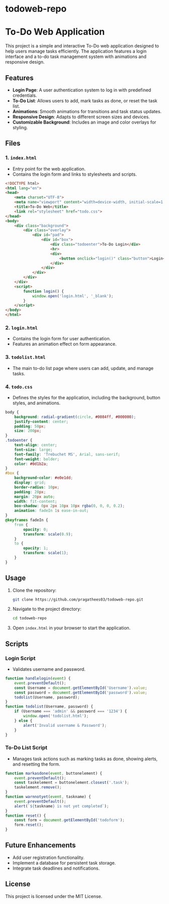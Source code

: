 # todoweb-repo
# To-Do Web Application

This project is a simple and interactive To-Do web application designed to help users manage tasks efficiently. The application features a login interface and a to-do task management system with animations and responsive design.

## Features

- **Login Page**: A user authentication system to log in with predefined credentials.
- **To-Do List**: Allows users to add, mark tasks as done, or reset the task list.
- **Animations**: Smooth animations for transitions and task status updates.
- **Responsive Design**: Adapts to different screen sizes and devices.
- **Customizable Background**: Includes an image and color overlays for styling.

## Files

### 1. `index.html`

- Entry point for the web application.
- Contains the login form and links to stylesheets and scripts.

```html
<!DOCTYPE html>
<html lang="en">
<head>
    <meta charset="UTF-8">
    <meta name="viewport" content="width=device-width, initial-scale=1.0">
    <title>To-Do Web</title>
    <link rel="stylesheet" href="todo.css">
</head>
<body>
    <div class="background">
        <div class="overlay">
            <div id="pad">
                <div id="box">
                    <div class="todoenter">To-Do Login</div>
                    <hr>
                    <div>
                        <button onclick="login()" class="button">Login</button>
                    </div>
                </div>
            </div>
        </div>
    </div>
    <script>
        function login() {
            window.open('login.html', '_blank');
        }
    </script>
</body>
</html>
```

### 2. `login.html`

- Contains the login form for user authentication.
- Features an animation effect on form appearance.

### 3. `todolist.html`

- The main to-do list page where users can add, update, and manage tasks.

### 4. `todo.css`

- Defines the styles for the application, including the background, button styles, and animations.

```css
body {
    background: radial-gradient(circle, #0084ff, #000000);
    justify-content: center;
    padding: 50px;
    size: 200px;
}
.todoenter {
    text-align: center;
    font-size: large;
    font-family: 'Trebuchet MS', Arial, sans-serif;
    font-weight: bolder;
    color: #0d1b2a;
}
#box {
    background-color: #e0e1dd;
    display: grid;
    border-radius: 10px;
    padding: 20px;
    margin: 20px auto;
    width: fit-content;
    box-shadow: 0px 2px 10px 10px rgba(0, 0, 0, 0.2);
    animation: fadeIn 1s ease-in-out;
}
@keyframes fadeIn {
    from {
        opacity: 0;
        transform: scale(0.9);
    }
    to {
        opacity: 1;
        transform: scale(1);
    }
}
```

## Usage

1. Clone the repository:
   ```bash
   git clone https://github.com/pragathees03/todoweb-repo.git
   ```
2. Navigate to the project directory:
   ```bash
   cd todoweb-repo
   ```
3. Open `index.html` in your browser to start the application.

## Scripts

### Login Script

- Validates username and password.

```javascript
function handlelogin(event) {
    event.preventDefault();
    const Username = document.getElementById('Username').value;
    const password = document.getElementById('password').value;
    todolist(Username, password);
}
function todolist(Username, password) {
    if (Username === 'admin' && password === '1234') {
        window.open('todolist.html');
    } else {
        alert('Invalid username & Password');
    }
}
```

### To-Do List Script

- Manages task actions such as marking tasks as done, showing alerts, and resetting the form.

```javascript
function markasdone(event, buttonelement) {
    event.preventDefault();
    const taskelement = buttonelement.closest('.task');
    taskelement.remove();
}
function warnnotyet(event, taskname) {
    event.preventDefault();
    alert(`${taskname} is not yet completed`);
}
function reset() {
    const form = document.getElementById('todoform');
    form.reset();
}
```

## Future Enhancements

- Add user registration functionality.
- Implement a database for persistent task storage.
- Integrate task deadlines and notifications.

## License

This project is licensed under the MIT License.

